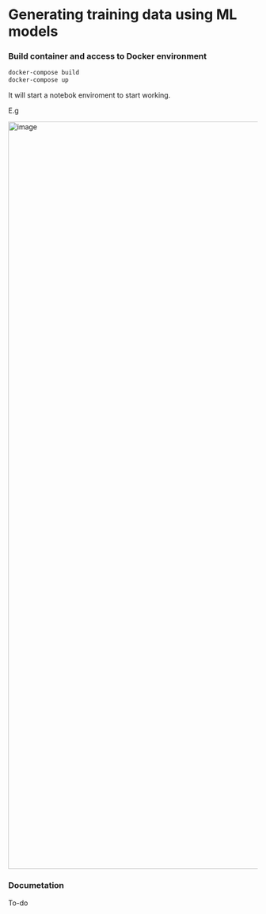 # Generating training data using ML models

### Build container and access to Docker environment

```sh
docker-compose build
docker-compose up
```

It will start a notebok enviroment to start working. 

E.g

<img width="1507" alt="image" src="https://user-images.githubusercontent.com/1152236/229157956-f9544e34-9b60-469e-9403-287f8589b15f.png">

### Documetation
To-do
